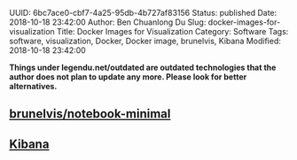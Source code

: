 UUID: 6bc7ace0-cbf7-4a25-95db-4b727af83156
Status: published
Date: 2018-10-18 23:42:00
Author: Ben Chuanlong Du
Slug: docker-images-for-visualization
Title: Docker Images for Visualization
Category: Software
Tags: software, visualization, Docker, Docker image, brunelvis, Kibana
Modified: 2018-10-18 23:42:00

**Things under legendu.net/outdated are outdated technologies that the author does not plan to update any more. Please look for better alternatives.**

## [brunelvis/notebook-minimal](https://hub.docker.com/r/brunelvis/notebook-minimal/)

## [Kibana](https://www.elastic.co/guide/en/kibana/current/docker.html)